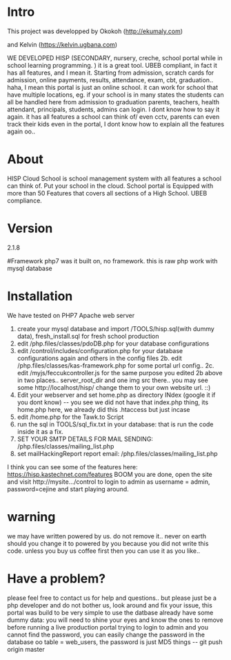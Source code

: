 
# Intro

This project was developped by Okokoh (http://ekumaly.com)

and Kelvin (https://kelvin.ugbana.com)

WE DEVELOPED HISP (SECONDARY, nursery, creche, school portal while in school learning programming. ) it is a great tool.
UBEB compliant, in fact it has all features, and I mean it. Starting from admission, scratch cards for admission, 
online payments, results, attendance, exam, cbt, graduation.. haha, I mean this portal is just an online school.
it can work for school that have multiple locations, eg. if your school is in many states the students can all be handled here from admission to graduation
parents, teachers, health attendant, principals, students, admins can login. I dont know how to say it again. it has all features a school can think of/
even cctv, parents can even track their kids even in the portal, I dont know how to explain all the features again oo..

# About
HISP Cloud School is school management system with all features a school can think of. Put your school in the cloud. School portal is Equipped with more than 50 Features that covers all sections of a High School. UBEB compliance.

# Version
2.1.8

#Framework
php7 was it built on, no framework. this is raw php work with mysql database

# Installation
We have tested on PHP7 Apache web server
1. create your mysql database and import /TOOLS/hisp.sql(with dummy data), fresh_install.sql for fresh school production
2. edit /php.files/classes/pdoDB.php for your database configurations 
2. edit /control/includes/configuration.php for your database configurations again and others in the config files 
2b. edit /php.files/classes/kas-framework.php for some portal url config..
2c. edit /myjs/feccukcontroller.js for the same purpose you edited 2b above in two places.. server_root_dir and one img src there..
you may see some http://localhost/hisp/ change them to your own website url. ::)
3. Edit your webserver and set home.php as directory INdex (google it if you dont know) -- you see we did not have that index.php thing, its home.php here, we already did this .htaccess but just incase
4. edit /home.php for the Tawk.to Script 
5. run the sql in TOOLS/sql_fix.txt in your database: that is run the code inside it as a fix.
6. SET YOUR SMTP DETAILS FOR MAIL SENDING: /php.files/classes/mailing_list.php
6. set mailHackingReport report email: /php.files/classes/mailing_list.php


I think you can see some of the features here: https://hisp.kastechnet.com/features
BOOM you are done, open the site and visit http://mysite.../control to login to admin as username = admin, password=cejine and start playing around.



# warning
we may have written powered by us. do not remove it.. never on earth should you change it to powered by you
because you did not write this code. unless you buy us coffee first then you can use it as you like..

# Have a problem?
please feel free to contact us for help and questions.. 
but please just be a php developer and do not bother us, look around and fix your issue, this portal was build to be very simple to use
the datbase already have some dummy data: you will need to shine your eyes and know the ones to remove before running a live production portal
trying to login to admin and you cannot find the password, you can easily change the password in the database oo
table = web_users, the password is just MD5 things -- git push origin master

